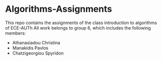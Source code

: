 # Algorithms-Assignments
This repo contains the assignments of the class introduction to algorithms of ECE-AUTh 
All work belongs to group 6, which includes the following members:
<ul>
<li>Athanasiadou Christina</li>
<li>Manakidis Pavlos</li>
<li>Chatzigeorgiou Spyridon</li>
</ul>
